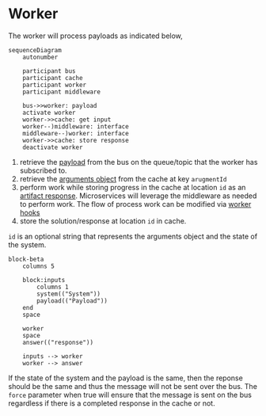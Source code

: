 # Worker

The worker will process payloads as indicated below,

```mermaid
sequenceDiagram
    autonumber

    participant bus
    participant cache
    participant worker
    participant middleware

    bus->>worker: payload
    activate worker
    worker->>cache: get input
    worker--)middleware: interface
    middleware--)worker: interface
    worker->>cache: store response
    deactivate worker
```

1. retrieve the [payload](../schema/payload.schema.json) from the bus on the queue/topic that the worker has subscribed to.
2. retrieve the [arguments object](../schema/argument.schema.json) from the cache at key `arugmentId`
3. perform work while storing progress in the cache at location `id` as an [artifact response](../schema/response.schema.json). Microservices will leverage the middleware as needed to perform work. The flow of process work can be modified via [worker hooks](./hooks/)
4. store the solution/response at location `id` in cache.

`id` is an optional string that represents the arguments object and the state of the system.

```mermaid
block-beta
    columns 5

    block:inputs
        columns 1
        system(("System"))
        payload(("Payload"))
    end
    space

    worker
    space
    answer(("response"))

    inputs --> worker
    worker --> answer
```

If the state of the system and the payload is the same, then the reponse should be the same and thus the message will not be sent over the bus. The `force` parameter when true will ensure that the message is sent on the bus regardless if there is a completed response in the cache or not.

